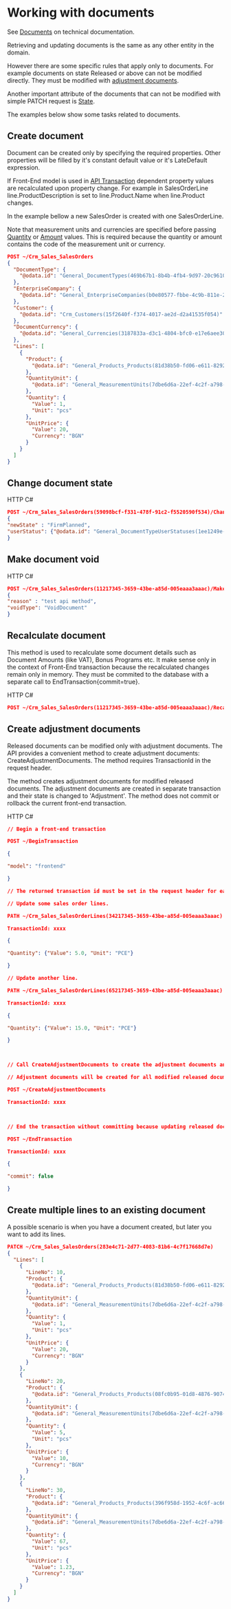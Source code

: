 # Working with documents

See [Documents](xref:Documents) on technical documentation.

Retrieving and updating documents is the same as any other entity in the domain.

However there are some specific rules that apply only to documents. For example documents on state Released or above can not be modified directly. They must be modified with [adjustment documents](xref:Adjustment-Documents).

Another important attribute of the documents that can not be modified with simple PATCH request is [State](xref:Document-States).

The examples below show some tasks related to documents.

## Create document

Document can be created only by specifying the required properties. Other properties will be filled by it's constant default value or it's LateDefault expression.

If Front-End model is used in [API Transaction](../transactions.md) dependent property values are recalculated upon property change.  For example in SalesOrderLine line.ProductDescription is set to line.Product.Name when line.Product changes.

In the example bellow a new SalesOrder is created with one SalesOrderLine.

Note that measurement units and currencies are specified before passing [Quantity](../complex-types/quantity.md) or [Amount](../complex-types/amount.md) values. This is required because the quantity or amount contains the code of the measurement unit or currency.

```json
POST ~/Crm_Sales_SalesOrders
{
  "DocumentType": {
    "@odata.id": "General_DocumentTypes(469b67b1-8b4b-4fb4-9d97-20c96105a85a)"
  },
  "EnterpriseCompany": {
    "@odata.id": "General_EnterpriseCompanies(b0e80577-fbbe-4c9b-811e-20b6c6dd465f)"
  },
  "Customer": {
    "@odata.id": "Crm_Customers(15f2640f-f374-4017-ae2d-d2a41535f054)"
  },
  "DocumentCurrency": {
    "@odata.id": "General_Currencies(3187833a-d3c1-4804-bfc0-e17e6aee3069)"
  },
  "Lines": [
    {
      "Product": {
        "@odata.id": "General_Products_Products(81d38b50-fd06-e611-8292-b31071e2ee7f)"
      },
      "QuantityUnit": {
        "@odata.id": "General_MeasurementUnits(7dbe6d6a-22ef-4c2f-a798-054bc2d13c8b)"
      },
      "Quantity": {
        "Value": 1,
        "Unit": "pcs"
      },
      "UnitPrice": {
        "Value": 20,
        "Currency": "BGN"
      }
    }
  ]
}
```

## Change document state

HTTP C#

```json
POST ~/Crm_Sales_SalesOrders(59098bcf-f331-478f-91c2-f5520590f534)/ChangeState
{
"newState" : "FirmPlanned",
"userStatus": {"@odata.id": "General_DocumentTypeUserStatuses(1ee1249e-4ef5-46b4-8409-26b2130d09c7)"}
}
```

## Make document void

HTTP C#

```json
POST ~/Crm_Sales_SalesOrders(11217345-3659-43be-a85d-005eaaa3aaac)/MakeVoid
{
"reason" : "test api method",
"voidType": "VoidDocument"
}
```

## Recalculate document

This method is used to recalculate some document details such as Document Amounts (like VAT), Bonus Programs etc. It make sense only in the context of Front-End transaction because the recalculated changes remain only in memory. They must be commited to the database with a separate call to EndTransaction{commit=true}.

HTTP C#

```json
POST ~/Crm_Sales_SalesOrders(11217345-3659-43be-a85d-005eaaa3aaac)/Recalculate
```

## Create adjustment documents

Released documents can be modified only with adjustment documents. The API provides a convenient method to create adjustment documents: CreateAdjustmentDocuments. The method requires TransactionId in the request header.

The method creates adjustment documents for modified released documents. The adjustment documents are created in separate transaction and their state is changed to 'Adjustment'. The method does not commit or rollback the current front-end transaction. 

HTTP C#

```json
// Begin a front-end transaction

POST ~/BeginTransaction

{

"model": "frontend"

}

// The returned transaction id must be set in the request header for each subsequent query. The header name is TransactionId.

// Update some sales order lines.

PATH ~/Crm_Sales_SalesOrderLines(34217345-3659-43be-a85d-005eaaa3aaac)

TransactionId: xxxx

{

"Quantity": {"Value": 5.0, "Unit": "PCE"}

}

// Update another line.

PATH ~/Crm_Sales_SalesOrderLines(65217345-3659-43be-a85d-005eaaa3aaac)

TransactionId: xxxx

{

"Quantity": {"Value": 15.0, "Unit": "PCE"}

}



// Call CreateAdjustmentDocuments to create the adjustment documents and apply the changes to the original document.

// Adjustment documents will be created for all modified released documents in the current transaction.

POST ~/CreateAdjustmentDocuments

TransactionId: xxxx



// End the transaction without committing because updating released document directly is not allowed.

POST ~/EndTransaction

TransactionId: xxxx

{

"commit": false

}
```

## Create multiple lines to an existing document

 A possible scenario is when you have a document created, but later you want to add its lines.

```json
PATCH ~/Crm_Sales_SalesOrders(283e4c71-2d77-4083-81b6-4c7f17668d7e)
{
  "Lines": [
    {
      "LineNo": 10,
      "Product": {
        "@odata.id": "General_Products_Products(81d38b50-fd06-e611-8292-b31071e2ee7f)"
      },
      "QuantityUnit": {
        "@odata.id": "General_MeasurementUnits(7dbe6d6a-22ef-4c2f-a798-054bc2d13c8b)"
      },
      "Quantity": {
        "Value": 1,
        "Unit": "pcs"
      },
      "UnitPrice": {
        "Value": 20,
        "Currency": "BGN"
      }
    },
    {
      "LineNo": 20,
      "Product": {
        "@odata.id": "General_Products_Products(08fc0b95-01d8-4876-9074-67898c0bd98b)"
      },
      "QuantityUnit": {
        "@odata.id": "General_MeasurementUnits(7dbe6d6a-22ef-4c2f-a798-054bc2d13c8b)"
      },
      "Quantity": {
        "Value": 5,
        "Unit": "pcs"
      },
      "UnitPrice": {
        "Value": 10,
        "Currency": "BGN"
      }
    },
    {
      "LineNo": 30,
      "Product": {
        "@odata.id": "General_Products_Products(396f958d-1952-4c6f-ac66-9211962720d4)"
      },
      "QuantityUnit": {
        "@odata.id": "General_MeasurementUnits(7dbe6d6a-22ef-4c2f-a798-054bc2d13c8b)"
      },
      "Quantity": {
        "Value": 67,
        "Unit": "pcs"
      },
      "UnitPrice": {
        "Value": 1.23,
        "Currency": "BGN"
      }
    }    
  ]
}
```